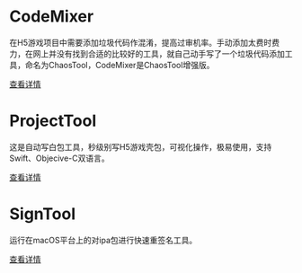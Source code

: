 # CodeMixer
在H5游戏项目中需要添加垃圾代码作混淆，提高过审机率。手动添加太费时费力，在网上并没有找到合适的比较好的工具，就自己动手写了一个垃圾代码添加工具，命名为ChaosTool，CodeMixer是ChaosTool增强版。

[查看详情](./CodeMixer)

# ProjectTool
这是自动写白包工具，秒级别写H5游戏壳包，可视化操作，极易使用，支持Swift、Objecive-C双语言。

[查看详情](./ProjectTool)

# SignTool
运行在macOS平台上的对ipa包进行快速重签名工具。

[查看详情](./SignTool)


